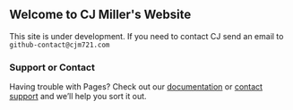 ## Welcome to CJ Miller's Website

This site is under development. If you need to contact CJ send an email to `github-contact@cjm721.com`

### Support or Contact

Having trouble with Pages? Check out our [documentation](https://help.github.com/categories/github-pages-basics/) or [contact support](https://github.com/contact) and we’ll help you sort it out.
